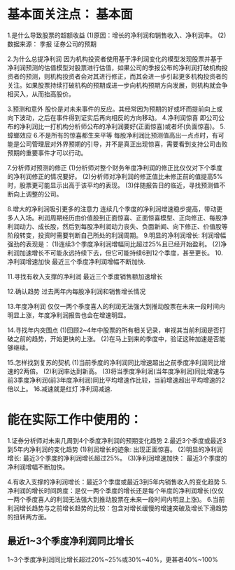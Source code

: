 # 基本面关注点： 基本面
1.是什么导致股票的超额收益
  (1)原因：增长的净利润和销售收入、净利润率。
  (2)数据来源：
    季报
    证券公司的预期

2.为什么总提净利润
  因为机构投资者使用基于净利润变化的模型发现股票并基于净利润预测的估值模型对股票进行估值，如果公司的季报公布的净利润打破机构投资者的预测，则机构投资者会对其进行修正，而其会进一步引起更多机构投资者的关注。如果股票持续打破机构的预期或进一步向机构预期方向发展，则机构就会争相买入，从而抬高股价。

3.预测和意外
  股价是对未来事件的反应。其经常因为预期的好或坏而提前向上或向下波动，之后在事件得到证实后再向相反的方向移动。
4.净利润惊喜
  即公司公布的净利润比一打机构分析师公布的净利润要好(正面惊喜)或者坏(负面惊喜)。
5.蟑螂效应
6.不是所有的惊喜都生来平等
  每股净利润比预测值高出一点点时，有可能是公司管理层对外界预期的引导，并不是真正出现惊喜，需要看到支持公司击败预期的重要事件才可以行动。

7.分析师对预测的修正
  (1)分析师对整个财务年度净利润的修正比仅仅对下个季度的净利润修正的情况要好。
  (2)分析师对净利润的修正值比未修正前的值提高5%时，股票更可能显示出高于该平均的表现。
  (3)伴随报告日的临近，寻找预测值不断向上调整的公司。
  
8.增大的净利润吸引更多的注意力
  连续几个季度的净利润增速稳步提高，带动更多人入场。利润周期经历由价值股到正面惊喜、正面惊喜模型、正向修正、每股净利润动力、成长股，然后到每股净利润动力丧失、负面新闻、向下修正、价值股等阶段转变，投资时需要判断自己所处的利润周期。
9.明显的净利润增长:
  利润增幅强劲的表现是：
  (1)连续3个季度净利润增幅同比超过25%且已经开始盈利。
  (2)净利润加速增长不可能永远持续下去，但它可能持续6到12个季度，甚至更长。
10.净利润增速加快
  最近三个季度净利润增幅不断加快.

11.寻找有收入支撑的净利润
  最近三个季度销售额加速增长

12.确认趋势
  过去两年内每股净利润和销售增长情况

13.年度净利润
  仅仅一两个季度喜人的利润无法强大到推动股票在未来一段时间内明显上涨，年度净利润报告也会在增速明显。

14.寻找年内突围点
  (1)回顾2~4年中股票的所有相关记录，审视其当前利润是否打破之前的趋势，开始更快的上涨。
  (2)在马上到来的季度中，验证这种加速是否能够继续。

15.怎样找到复苏的契机
  (1)当前季度的净利润同比增速超出之前季度净利润同比增速的2两倍。
  (2)利润率达到新高。
  (3)将当季度净利润(当年度净利润)同比增速与前3季度净利润(前3年度净利润)同比平均增速作比较，当前增速超出平均增速的2倍以上。
16.减速就是红灯
  净利润减速.

# 能在实际工作中使用的：
1.证券分析师对未来几周到4个季度净利润的预期变化趋势
2.最近3个季度或最近3到5年内净利润的变化趋势
  (1)利润增长的迹象: 出现正面惊喜。
  (2)明显的净利润增长: 最近3个季度的净利润增长超过25%。
  (3)净利润增速加快： 最近3个季度的净利润增幅不断加快。

4.有收入支撑的净利润增长：最近3个季度或最近3到5年内销售收入的变化趋势
5.净利润的增长时间跨度：是仅一两个季度的增长还是每个年度的净利润增长(仅仅一两个季度喜人的利润无法强大到推动股票在未来一段时间内明显上涨)。
6.当前利润增长趋势与之前增长趋势的比较：包含对增长缓慢的增速突破及增长下滑趋势的扭转两方面。




## 最近1~3个季度净利润同比增长
1~3个季度净利润同比增长超过20%~25%或30%~40%，更甚者40%~100%


